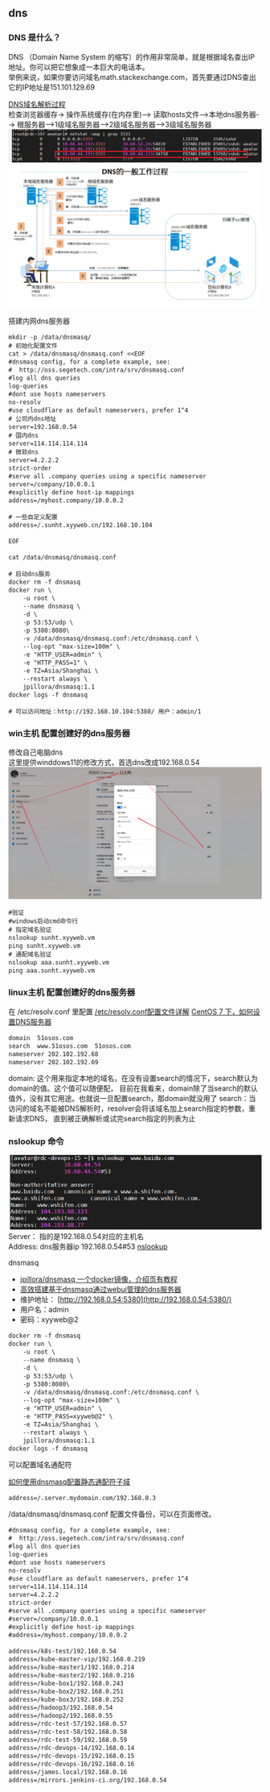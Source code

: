 ## dns
### DNS 是什么？
DNS （Domain Name System 的缩写）的作用非常简单，就是根据域名查出IP地址。你可以把它想象成一本巨大的电话本。    
举例来说，如果你要访问域名math.stackexchange.com，首先要通过DNS查出它的IP地址是151.101.129.69

[DNS域名解析过程](https://huaweicloud.csdn.net/635604a0d3efff3090b58b54.html)  
检查浏览器缓存-> 操作系统缓存(在内存里)--> 读取hosts文件-->本地dns服务器--> 根服务器-->1级域名服务器-->2级域名服务器-->3级域名服务器
![img_1.png](./images/img_21.png)
![img.png](./images/img66.png)

   
搭建内网dns服务器  
```shell
mkdir -p /data/dnsmasq/
# 初始化配置文件
cat > /data/dnsmasq/dnsmasq.conf <<EOF
#dnsmasq config, for a complete example, see:
#  http://oss.segetech.com/intra/srv/dnsmasq.conf
#log all dns queries
log-queries
#dont use hosts nameservers
no-resolv
#use cloudflare as default nameservers, prefer 1^4
# 公司内dns地址
server=192.168.0.54
# 国内dns
server=114.114.114.114
# 微软dns
server=4.2.2.2
strict-order
#serve all .company queries using a specific nameserver
server=/company/10.0.0.1
#explicitly define host-ip mappings
address=/myhost.company/10.0.0.2
 
# 一些自定义配置
address=/.sunht.xyyweb.cn/192.168.10.104
 
EOF
 
cat /data/dnsmasq/dnsmasq.conf
 
# 启动dns服务
docker rm -f dnsmasq
docker run \
    -u root \
    --name dnsmasq \
    -d \
    -p 53:53/udp \
    -p 5380:8080\
    -v /data/dnsmasq/dnsmasq.conf:/etc/dnsmasq.conf \
    --log-opt "max-size=100m" \
    -e "HTTP_USER=admin" \
    -e "HTTP_PASS=1" \
    -e TZ=Asia/Shanghai \
    --restart always \
    jpillora/dnsmasq:1.1
docker logs -f dnsmasq
 
# 可以访问地址：http://192.168.10.104:5380/ 用户：admin/1
```

### win主机 配置创建好的dns服务器
修改自己电脑dns  
这里提供winddows11的修改方式，首选dns改成192.168.0.54  
![img_2.png](./images/img_32.png)
```shell
#验证
#windows启动cmd命令行
# 指定域名验证
nslookup sunht.xyyweb.vm
ping sunht.xyyweb.vm
# 通配域名验证
nslookup aaa.sunht.xyyweb.vm
ping aaa.sunht.xyyweb.vm
```

### linux主机 配置创建好的dns服务器
在 /etc/resolv.conf 里配置
[/etc/resolv.conf配置文件详解](https://blog.csdn.net/liujinwei2005/article/details/119922678)
[CentOS 7 下，如何设置DNS服务器](https://www.cnblogs.com/dadadechengzi/p/6670530.html)  
```shell
domain  51osos.com
search  www.51osos.com  51osos.com
nameserver 202.102.192.68
nameserver 202.102.192.69
```
domain: 这个用来指定本地的域名，在没有设置search的情况下，search默认为domain的值。这个值可以随便配，
        目前在我看来，domain除了当search的默认值外，没有其它用途。也就说一旦配置search，那domain就没用了
search：当访问的域名不能被DNS解析时，resolver会将该域名加上search指定的参数，重新请求DNS，
        直到被正确解析或试完search指定的列表为止




### nslookup 命令  
![img_7.png](./images/img_27.png)  
Server： 指的是192.168.0.54对应的主机名  
Address:  dns服务器ip  192.168.0.54#53
[nslookup](https://www.cnblogs.com/machangwei-8/p/10353137.html)

dnsmasq
- [jpillora/dnsmasq 一个docker镜像，介绍页有教程](https://hub.docker.com/r/jpillora/dnsmasq)
- [高效搭建基于dnsmasq通过webui管理的dns服务器](https://blog.csdn.net/firehadoop/article/details/83860191)
- 维护地址： [http://192.168.0.54:5380](http://192.168.0.54:5380/)
- 用户名：admin
- 密码：xyyweb@2

```shell
docker rm -f dnsmasq
docker run \
    -u root \
    --name dnsmasq \
    -d \
    -p 53:53/udp \
    -p 5380:8080\
    -v /data/dnsmasq/dnsmasq.conf:/etc/dnsmasq.conf \
    --log-opt "max-size=100m" \
    -e "HTTP_USER=admin" \
    -e "HTTP_PASS=xyyweb@2" \
    -e TZ=Asia/Shanghai \
    --restart always \
    jpillora/dnsmasq:1.1
docker logs -f dnsmasq
```



可以配置域名通配符

[如何使用dnsmasq配置静态通配符子域](https://qastack.cn/server/122631/how-to-configure-a-static-wildcard-subdomain-with-dnsmasq)

```shell
address=/.server.mydomain.com/192.168.0.3
```

/data/dnsmasq/dnsmasq.conf  配置文件备份，可以在页面修改。

```shell
#dnsmasq config, for a complete example, see:
#  http://oss.segetech.com/intra/srv/dnsmasq.conf
#log all dns queries
log-queries
#dont use hosts nameservers
no-resolv
#use cloudflare as default nameservers, prefer 1^4
server=114.114.114.114
server=4.2.2.2
strict-order
#serve all .company queries using a specific nameserver
#server=/company/10.0.0.1
#explicitly define host-ip mappings
#address=/myhost.company/10.0.0.2
 
address=/k8s-test/192.168.0.54
address=/kube-master-vip/192.168.0.219
address=/kube-master1/192.168.0.214
address=/kube-master2/192.168.0.216
address=/kube-box1/192.168.0.243
address=/kube-box2/192.168.0.251
address=/kube-box3/192.168.0.252
address=/hadoop3/192.168.0.54
address=/hadoop2/192.168.0.55
address=/rdc-test-57/192.168.0.57
address=/rdc-test-58/192.168.0.58
address=/rdc-test-59/192.168.0.59
address=/rdc-devops-14/192.168.0.14
address=/rdc-devops-15/192.168.0.15
address=/rdc-devops-16/192.168.0.16
address=/james.local/192.168.0.16
address=/mirrors.jenkins-ci.org/192.168.0.54
```





